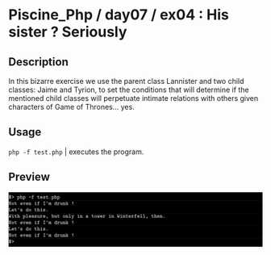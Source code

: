 # Piscine_Php / day07 / ex04 : His sister ? Seriously

## Description
In this bizarre exercise we use the parent class Lannister and two child classes: Jaime and Tyrion, to set the conditions that will determine if the mentioned child classes will perpetuate intimate relations with others given characters of Game of Thrones... yes.

## Usage
`php -f test.php` | executes the program.

## Preview
<img src="../../resources/images/jaime.png" width="1200">
